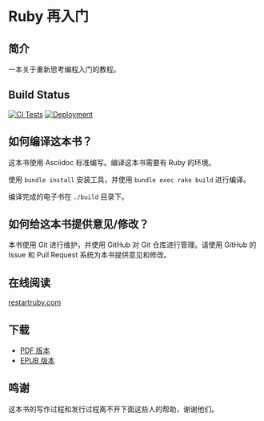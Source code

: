 # Ruby 再入门

## 简介

一本关于重新思考编程入门的教程。

## Build Status

[![CI Tests](https://github.com/dsh0416/ruby-relearning/workflows/tests/badge.svg)](https://github.com/dsh0416/ruby-relearning/actions?query=workflow%3Atests)
[![Deployment](https://github.com/dsh0416/ruby-relearning/workflows/deploy/badge.svg)](https://github.com/dsh0416/ruby-relearning/actions?query=workflow%3Adeploy)

## 如何编译这本书？

这本书使用 Asciidoc 标准编写。编译这本书需要有 Ruby 的环境。

使用 `bundle install` 安装工具，并使用 `bundle exec rake build` 进行编译。

编译完成的电子书在 `./build` 目录下。

## 如何给这本书提供意见/修改？

本书使用 Git 进行维护，并使用 GitHub 对 Git 仓库进行管理。请使用 GitHub 的 Issue 和 Pull Request 系统为本书提供意见和修改。

## 在线阅读

[restartruby.com](https://restartruby.com)

## 下载

- [PDF 版本](https://restartruby.com/downloads/book.pdf)
- [EPUB 版本](https://restartruby.com/downloads/book.mobi)

## 鸣谢

这本书的写作过程和发行过程离不开下面这些人的帮助，谢谢他们。
